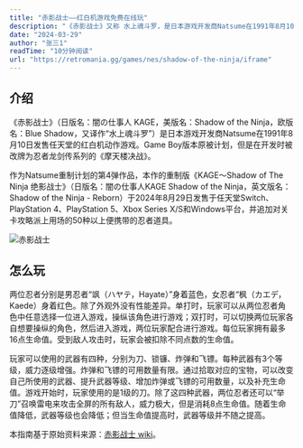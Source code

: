 ```yaml
---
title: "赤影战士——红白机游戏免费在线玩"
description: "《赤影战士》又称 水上魂斗罗，是日本游戏开发商Natsume在1991年8月10日发售任天堂的红白机动作游戏。Game Boy版本原被计划，但是在开发时被改牌为忍者龙剑传系列的《摩天楼决战》。"
date: "2024-03-29"
author: "张三1"
readTime: "10分钟阅读"
url: "https://retromania.gg/games/nes/shadow-of-the-ninja/iframe"
---
```


## 介绍

《赤影战士》（日版名：闇の仕事人 KAGE，美版名：Shadow of the Ninja，欧版名：Blue Shadow，又译作“水上魂斗罗”）是日本游戏开发商Natsume在1991年8月10日发售任天堂的红白机动作游戏。Game Boy版本原被计划，但是在开发时被改牌为忍者龙剑传系列的《摩天楼决战》。

作为Natsume重制计划的第4弹作品，本作的重制版《KAGE～Shadow of The Ninja 绝影战士》（日版名：闇の仕事人KAGE Shadow of the Ninja，英文版名：Shadow of the Ninja - Reborn）于2024年8月29日发售于任天堂Switch、PlayStation 4、PlayStation 5、Xbox Series X/S和Windows平台，并追加对关卡攻略派上用场的50种以上便携带的忍者道具。

![赤影战士](https://picx.zhimg.com/80/v2-88ca1070561145264ae580da992a92da_1440w.webp)

## 怎么玩

两位忍者分别是男忍者“飒（ハヤテ，Hayate）”身着蓝色，女忍者“枫（カエデ，Kaede）身着红色。除了外观外没有性能差异。单打时，玩家可以从两位忍者角色中任意选择一位进入游戏，操纵该角色进行游戏；双打时，可以切换两位玩家各自想要操纵的角色，然后进入游戏，两位玩家配合进行游戏。每位玩家拥有最多16点生命值。受到敌人攻击时，玩家会被扣除不同点数的生命值。

玩家可以使用的武器有四种，分别为刀、锁镰、炸弹和飞镖。每种武器有3个等级，威力逐级增强。炸弹和飞镖的可用数量有限。通过拾取对应的宝物，可以改变自己所使用的武器、提升武器等级、增加炸弹或飞镖的可用数量，以及补充生命值。游戏开始时，玩家使用的是1级的刀。除了这四种武器，两位忍者还可以“举刀”召唤雷电来攻击全屏的所有敌人，威力极大，但是消耗8点生命值。随着生命值降低，武器等级也会降低；但当生命值提高时，武器等级并不随之提高。

本指南基于原始资料来源：[赤影战士 wiki](https://zh.wikipedia.org/wiki/%E8%B5%A4%E5%BD%B1%E6%88%98%E5%A3%AB)。

